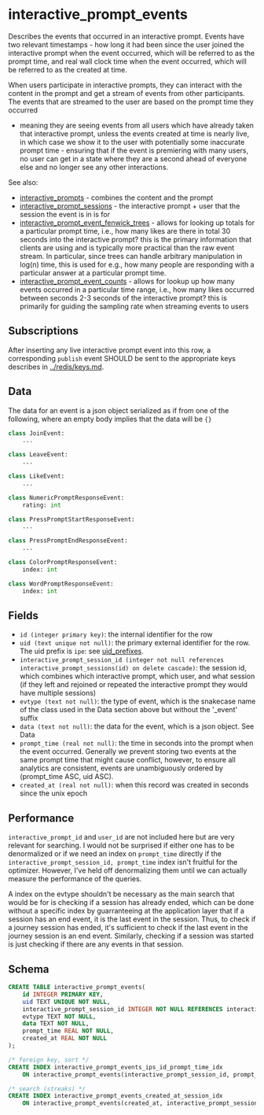 # interactive_prompt_events

Describes the events that occurred in an interactive prompt. Events have two
relevant timestamps - how long it had been since the user joined the interactive
prompt when the event occurred, which will be referred to as the prompt time,
and real wall clock time when the event occurred, which will be referred to as
the created at time.

When users participate in interactive prompts, they can interact with the
content in the prompt and get a stream of events from other participants. The
events that are streamed to the user are based on the prompt time they occurred

- meaning they are seeing events from all users which have already taken that
  interactive prompt, unless the events created at time is nearly live, in which
  case we show it to the user with potentially some inaccurate prompt time -
  ensuring that if the event is premiering with many users, no user can get in a
  state where they are a second ahead of everyone else and no longer see any other
  interactions.

See also:

- [interactive_prompts](interactive_prompts.md) - combines the content and the prompt
- [interactive_prompt_sessions](interactive_prompt_sessions.md) - the interactive prompt + user
  that the session the event is in is for
- [interactive_prompt_event_fenwick_trees](interactive_prompt_event_fenwick_trees.md) - allows for
  looking up totals for a particular prompt time, i.e., how many likes are there
  in total 30 seconds into the interactive prompt? this is the primary
  information that clients are using and is typically more practical than the
  raw event stream. In particular, since trees can handle arbitrary manipulation
  in log(n) time, this is used for e.g., how many people are responding with a
  particular answer at a particular prompt time.
- [interactive_prompt_event_counts](interactive_prompt_event_counts.md) - allows for lookup up
  how many events occurred in a particular time range, i.e., how many likes
  occurred between seconds 2-3 seconds of the interactive prompt? this is primarily
  for guiding the sampling rate when streaming events to users

## Subscriptions

After inserting any live interactive prompt event into this row, a corresponding `publish`
event SHOULD be sent to the appropriate keys describes in
[../redis/keys.md](../redis/keys.md).

## Data

The data for an event is a json object serialized as if from one of the following,
where an empty body implies that the data will be `{}`

```py
class JoinEvent:
    ...

class LeaveEvent:
    ...

class LikeEvent:
    ...

class NumericPromptResponseEvent:
    rating: int

class PressPromptStartResponseEvent:
    ...

class PressPromptEndResponseEvent:
    ...

class ColorPromptResponseEvent:
    index: int

class WordPromptResponseEvent:
    index: int
```

## Fields

- `id (integer primary key)`: the internal identifier for the row
- `uid (text unique not null)`: the primary external identifier for the row. The
  uid prefix is `ipe`: see [uid_prefixes](../uid_prefixes.md).
- `interactive_prompt_session_id (integer not null references interactive_prompt_sessions(id) on delete cascade)`:
  the session id, which combines which interactive prompt, which user, and what
  session (if they left and rejoined or repeated the interactive prompt they
  would have multiple sessions)
- `evtype (text not null)`: the type of event, which is the snakecase name of the
  class used in the Data section above but without the '\_event' suffix
- `data (text not null)`: the data for the event, which is a json object. See
  Data
- `prompt_time (real not null)`: the time in seconds into the prompt when the
  event occurred. Generally we prevent storing two events at the same prompt
  time that might cause conflict, however, to ensure all analytics are
  consistent, events are unambiguously ordered by (prompt_time ASC, uid ASC).
- `created_at (real not null)`: when this record was created in seconds since
  the unix epoch

## Performance

`interactive_prompt_id` and `user_id` are not included here but are very relevant for
searching. I would not be surprised if either one has to be denormalized or
if we need an index on `prompt_time` directly if the
`interactive_prompt_session_id, prompt_time` index isn't fruitful for the optimizer.
However, I've held off denormalizing them until we can actually measure the
performance of the queries.

A index on the evtype shouldn't be necessary as the main search that would
be for is checking if a session has already ended, which can be done without
a specific index by guarranteeing at the application layer that if a session
has an end event, it is the last event in the session. Thus, to check if a
journey session has ended, it's sufficient to check if the last event in the
journey session is an end event. Similarly, checking if a session was started
is just checking if there are any events in that session.

## Schema

```sql
CREATE TABLE interactive_prompt_events(
    id INTEGER PRIMARY KEY,
    uid TEXT UNIQUE NOT NULL,
    interactive_prompt_session_id INTEGER NOT NULL REFERENCES interactive_prompt_sessions(id) ON DELETE CASCADE,
    evtype TEXT NOT NULL,
    data TEXT NOT NULL,
    prompt_time REAL NOT NULL,
    created_at REAL NOT NULL
);

/* foreign key, sort */
CREATE INDEX interactive_prompt_events_ips_id_prompt_time_idx
    ON interactive_prompt_events(interactive_prompt_session_id, prompt_time);

/* search (streaks) */
CREATE INDEX interactive_prompt_events_created_at_session_idx
    ON interactive_prompt_events(created_at, interactive_prompt_session_id) WHERE evtype='join';
```
